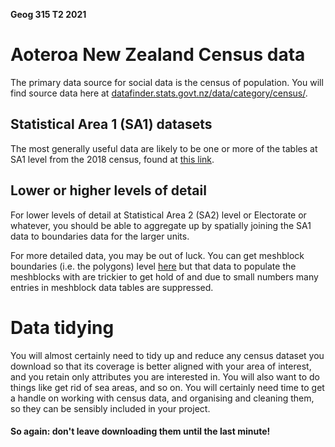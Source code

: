 **Geog 315 T2 2021**

# Aoteroa New Zealand Census data
The primary data source for social data is the census of population. You will find source data here at [datafinder.stats.govt.nz/data/category/census/](https://datafinder.stats.govt.nz/data/category/census/).

## Statistical Area 1 (SA1) datasets
The most generally useful data are likely to be one or more of the tables at SA1 level from the 2018 census, found at [this link](https://datafinder.stats.govt.nz/data/category/census/2018/sa1-dataset/sa1/).

## Lower or higher levels of detail
For lower levels of detail at Statistical Area 2 (SA2) level or Electorate or whatever, you should be able to aggregate up by spatially joining the SA1 data to boundaries data for the larger units.

For more detailed data, you may be out of luck. You can get meshblock boundaries (i.e. the polygons) level [here](https://datafinder.stats.govt.nz/layer/92197-meshblock-2018-generalised/) but that data to populate the meshblocks with are trickier to get hold of and due to small numbers many entries in meshblock data tables are suppressed.

# Data tidying
You will almost certainly need to tidy up and reduce any census dataset you download so that its coverage is better aligned with your area of interest, and you retain only attributes you are interested in. You will also want to do things like get rid of sea areas, and so on. You will certainly need time to get a handle on working with census data, and organising and cleaning them, so they can be sensibly included in your project.

#### So again: **don't leave downloading them until the last minute!**
